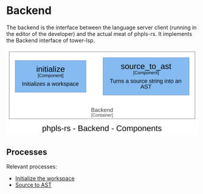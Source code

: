 # Backend

The backend is the interface between the language server client (running in the editor of the developer)
and the actual meat of phpls-rs. It implements the Backend interface of tower-lsp.

![Components of the backend](img/structurizr-backend-components.svg)

## Processes

Relevant processes:

* [Initialize the workspace](processes/backend-initialize.md)
* [Source to AST](processes/backend-source_to_ast.md)